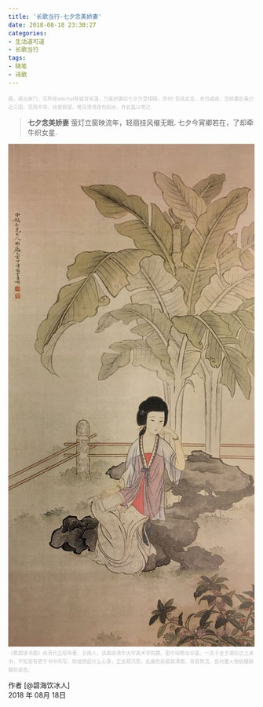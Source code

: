 ```yaml
---
title: '长歌当行-七夕念美娇妻'
date: 2018-08-18 23:30:27
categories:
- 生活道可道
- 长歌当行
tags:
- 随笔
- 诗歌
---
```


<left><font color=#c3c3c3 size=1>晨，甫出家门，见昨夜wechat有留言尚温，乃美娇妻叹七夕万里相隔，奈何! 吾挂此言，余日戚戚，念娇妻赴美已近三周，思而不得，扶窗俯望，唯见港湾夜色如水，作此篇以寄之.</font></left>
>**七夕念美娇妻**
萤灯立窗映流年，轻扇挂风催无眠.
七夕今宵卿若在，了却牵牛织女星.

<!-- more -->
![蕉荫读书图](/images/Life-poetry-miss-wife.jpg "蕉荫读书图")
<left><font color=#c3c3c3 size=1>《蕉荫读书图》由清代吕彤所著，云南人，该画由清华大学美术学院藏。图中绿蕉似伞盖，一女子坐于湖石之上读书，不知是有感于书中所写，抑或想起什么心事，正支颐沉思。此画色彩极其清丽，背景简洁，反衬着人物妩媚娴静的姿态。</font></left>
<br/>

作者 [@碧海饮冰人]    
2018 年 08月 18日    




